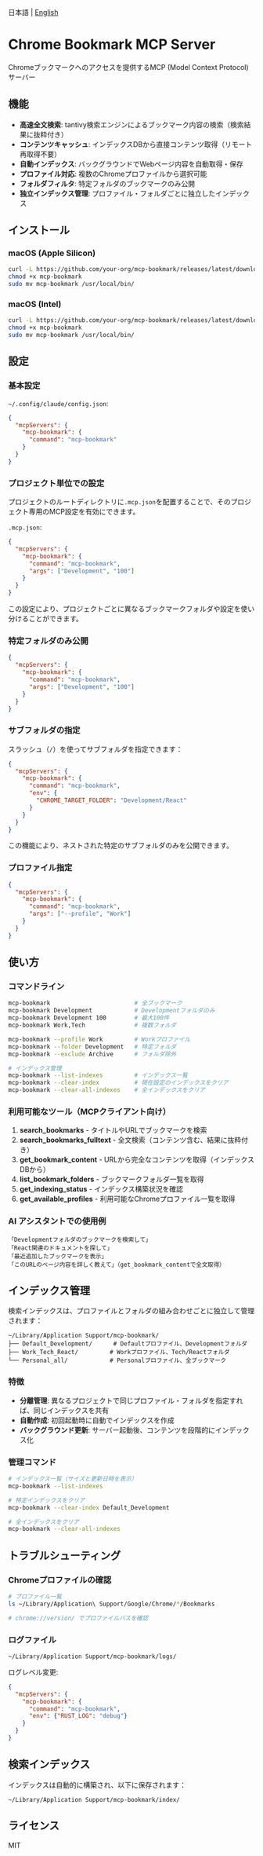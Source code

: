 日本語 | [English](README.md)

# Chrome Bookmark MCP Server

Chromeブックマークへのアクセスを提供するMCP (Model Context Protocol) サーバー

## 機能

- **高速全文検索**: tantivy検索エンジンによるブックマーク内容の検索（検索結果に抜粋付き）
- **コンテンツキャッシュ**: インデックスDBから直接コンテンツ取得（リモート再取得不要）
- **自動インデックス**: バックグラウンドでWebページ内容を自動取得・保存
- **プロファイル対応**: 複数のChromeプロファイルから選択可能
- **フォルダフィルタ**: 特定フォルダのブックマークのみ公開
- **独立インデックス管理**: プロファイル・フォルダごとに独立したインデックス

## インストール

### macOS (Apple Silicon)
```bash
curl -L https://github.com/your-org/mcp-bookmark/releases/latest/download/mcp-bookmark-darwin-arm64 -o mcp-bookmark
chmod +x mcp-bookmark
sudo mv mcp-bookmark /usr/local/bin/
```

### macOS (Intel)
```bash
curl -L https://github.com/your-org/mcp-bookmark/releases/latest/download/mcp-bookmark-darwin-x64 -o mcp-bookmark
chmod +x mcp-bookmark
sudo mv mcp-bookmark /usr/local/bin/
```

## 設定

### 基本設定

`~/.config/claude/config.json`:

```json
{
  "mcpServers": {
    "mcp-bookmark": {
      "command": "mcp-bookmark"
    }
  }
}
```

### プロジェクト単位での設定

プロジェクトのルートディレクトリに`.mcp.json`を配置することで、そのプロジェクト専用のMCP設定を有効にできます。

`.mcp.json`:

```json
{
  "mcpServers": {
    "mcp-bookmark": {
      "command": "mcp-bookmark",
      "args": ["Development", "100"]
    }
  }
}
```

この設定により、プロジェクトごとに異なるブックマークフォルダや設定を使い分けることができます。

### 特定フォルダのみ公開

```json
{
  "mcpServers": {
    "mcp-bookmark": {
      "command": "mcp-bookmark",
      "args": ["Development", "100"]
    }
  }
}
```

### サブフォルダの指定

スラッシュ（`/`）を使ってサブフォルダを指定できます：

```json
{
  "mcpServers": {
    "mcp-bookmark": {
      "command": "mcp-bookmark",
      "env": {
        "CHROME_TARGET_FOLDER": "Development/React"
      }
    }
  }
}
```

この機能により、ネストされた特定のサブフォルダのみを公開できます。

### プロファイル指定

```json
{
  "mcpServers": {
    "mcp-bookmark": {
      "command": "mcp-bookmark",
      "args": ["--profile", "Work"]
    }
  }
}
```

## 使い方

### コマンドライン

```bash
mcp-bookmark                        # 全ブックマーク
mcp-bookmark Development            # Developmentフォルダのみ
mcp-bookmark Development 100        # 最大100件
mcp-bookmark Work,Tech              # 複数フォルダ

mcp-bookmark --profile Work         # Workプロファイル
mcp-bookmark --folder Development   # 特定フォルダ
mcp-bookmark --exclude Archive      # フォルダ除外

# インデックス管理
mcp-bookmark --list-indexes         # インデックス一覧
mcp-bookmark --clear-index          # 現在設定のインデックスをクリア
mcp-bookmark --clear-all-indexes    # 全インデックスをクリア
```

### 利用可能なツール（MCPクライアント向け）

1. **search_bookmarks** - タイトルやURLでブックマークを検索
2. **search_bookmarks_fulltext** - 全文検索（コンテンツ含む、結果に抜粋付き）
3. **get_bookmark_content** - URLから完全なコンテンツを取得（インデックスDBから）
4. **list_bookmark_folders** - ブックマークフォルダ一覧を取得
5. **get_indexing_status** - インデックス構築状況を確認
6. **get_available_profiles** - 利用可能なChromeプロファイル一覧を取得

### AI アシスタントでの使用例

```
「Developmentフォルダのブックマークを検索して」
「React関連のドキュメントを探して」
「最近追加したブックマークを表示」
「このURLのページ内容を詳しく教えて」（get_bookmark_contentで全文取得）
```

## インデックス管理

検索インデックスは、プロファイルとフォルダの組み合わせごとに独立して管理されます：

```
~/Library/Application Support/mcp-bookmark/
├── Default_Development/      # Defaultプロファイル、Developmentフォルダ
├── Work_Tech_React/         # Workプロファイル、Tech/Reactフォルダ
└── Personal_all/            # Personalプロファイル、全ブックマーク
```

### 特徴

- **分離管理**: 異なるプロジェクトで同じプロファイル・フォルダを指定すれば、同じインデックスを共有
- **自動作成**: 初回起動時に自動でインデックスを作成
- **バックグラウンド更新**: サーバー起動後、コンテンツを段階的にインデックス化

### 管理コマンド

```bash
# インデックス一覧（サイズと更新日時を表示）
mcp-bookmark --list-indexes

# 特定インデックスをクリア
mcp-bookmark --clear-index Default_Development

# 全インデックスをクリア
mcp-bookmark --clear-all-indexes
```

## トラブルシューティング

### Chromeプロファイルの確認

```bash
# プロファイル一覧
ls ~/Library/Application\ Support/Google/Chrome/*/Bookmarks

# chrome://version/ でプロファイルパスを確認
```

### ログファイル

```
~/Library/Application Support/mcp-bookmark/logs/
```

ログレベル変更:
```json
{
  "mcpServers": {
    "mcp-bookmark": {
      "command": "mcp-bookmark",
      "env": {"RUST_LOG": "debug"}
    }
  }
}
```

## 検索インデックス

インデックスは自動的に構築され、以下に保存されます：
```
~/Library/Application Support/mcp-bookmark/index/
```

## ライセンス

MIT